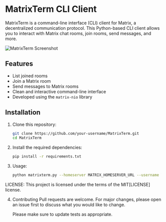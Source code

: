 # MatrixTerm CLI Client

MatrixTerm is a command-line interface (CLI) client for Matrix, a decentralized communication protocol. This Python-based CLI client allows you to interact with Matrix chat rooms, join rooms, send messages, and more.

![MatrixTerm Screenshot](screenshots/matrixterm_screenshot.png)

## Features

- List joined rooms
- Join a Matrix room
- Send messages to Matrix rooms
- Clean and interactive command-line interface
- Developed using the `matrix-nio` library

## Installation

1. Clone this repository:
   ```bash
   git clone https://github.com/your-username/MatrixTerm.git
   cd MatrixTerm

2. Install the required dependencies:
   ```bash
   pip install -r requirements.txt
   ```
3. Usage:
   ```bash
   python matrixterm.py --homeserver MATRIX_HOMESERVER_URL --username YOUR_USERNAME --password YOUR_PASSWORD

   ```
LICENSE: This project is licensed under the terms of the MIT[LICENSE] license.

4. Contributing
   Pull requests are welcome. For major changes, please open an issue first to discuss what you would like to change.

   Please make sure to update tests as appropriate.

